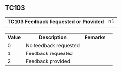 ## TC103
<table>
 <tr>
  <th>
   TC103 Feedback Requested or Provided
  </th>
  <td>
   n1
  </td>
 </tr>
 <tr>
  <td colspan="2">
  </td>
 </tr>
</table>
<table>
 <tr>
  <th>
   Value
  </th>
  <th>
   Description
  </th>
  <th>
   Remarks
  </th>
 </tr>
 <tr>
  <td>
   0
  </td>
  <td>
   No feedback requested
  </td>
  <td>
  </td>
  <td>
  </td>
 </tr>
 <tr>
  <td>
   1
  </td>
  <td>
   Feedback requested
  </td>
  <td>
  </td>
  <td>
  </td>
 </tr>
 <tr>
  <td>
   2
  </td>
  <td>
   Feedback provided
  </td>
  <td>
  </td>
  <td>
  </td>
 </tr>
</table>
